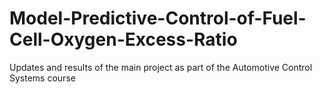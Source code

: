 # Model-Predictive-Control-of-Fuel-Cell-Oxygen-Excess-Ratio
Updates and results of the main project as part of the Automotive Control Systems course
